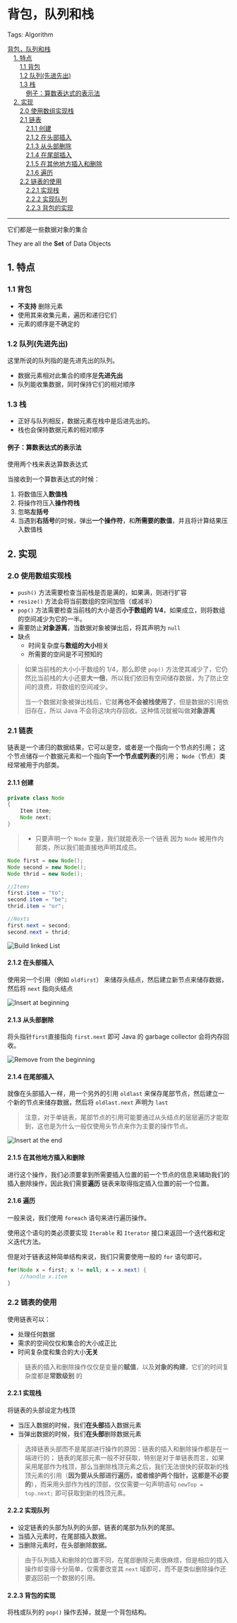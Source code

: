 # 背包，队列和栈

Tags: Algorithm

<!-- MDTOC maxdepth:6 firsth1:1 numbering:0 flatten:0 bullets:0 updateOnSave:1 -->

[背包，队列和栈](#背包，队列和栈)   
&emsp;[1. 特点](#1-特点)   
&emsp;&emsp;[1.1 背包](#11-背包)   
&emsp;&emsp;[1.2 队列(先进先出)](#12-队列先进先出)   
&emsp;&emsp;[1.3 栈](#13-栈)   
&emsp;&emsp;&emsp;[例子：算数表达式的表示法](#例子：算数表达式的表示法)   
&emsp;[2. 实现](#2-实现)   
&emsp;&emsp;[2.0 使用数组实现栈](#20-使用数组实现栈)   
&emsp;&emsp;[2.1 链表](#21-链表)   
&emsp;&emsp;&emsp;[2.1.1 创建](#211-创建)   
&emsp;&emsp;&emsp;[2.1.2 在头部插入](#212-在头部插入)   
&emsp;&emsp;&emsp;[2.1.3 从头部删除](#213-从头部删除)   
&emsp;&emsp;&emsp;[2.1.4 在尾部插入](#214-在尾部插入)   
&emsp;&emsp;&emsp;[2.1.5 在其他地方插入和删除](#215-在其他地方插入和删除)   
&emsp;&emsp;&emsp;[2.1.6 遍历](#216-遍历)   
&emsp;&emsp;[2.2 链表的使用](#22-链表的使用)   
&emsp;&emsp;&emsp;[2.2.1 实现栈](#221-实现栈)   
&emsp;&emsp;&emsp;[2.2.2 实现队列](#222-实现队列)   
&emsp;&emsp;&emsp;[2.2.3 背包的实现](#223-背包的实现)   

<!-- /MDTOC -->

---

它们都是一些数据对象的集合

They are all the **Set** of Data Objects

## 1. 特点

### 1.1 背包

-   **不支持** 删除元素
-   使用其来收集元素，遍历和递归它们
-   元素的顺序是不确定的


### 1.2 队列(先进先出)

这里所说的队列指的是先进先出的队列。

-   数据元素相对此集合的顺序是**先进先出**
-   队列能收集数据，同时保持它们的相对顺序

### 1.3 栈

-   正好与队列相反，数据元素在栈中是后进先出的。
-   栈也会保持数据元素的相对顺序


#### 例子：算数表达式的表示法

使用两个栈来表达算数表达式

当接收到一个算数表达式的时候：

1.  将数值压入**数值栈**
2.  将操作符压入**操作符栈**
3.  忽略**左括号**
4.  当遇到**右括号**的时候，弹出**一个操作符**，和**所需要的数值**，并且将计算结果压入数值栈

## 2. 实现

### 2.0 使用数组实现栈

-   `push()` 方法需要检查当前栈是否是满的，如果满，则进行扩容
-   `resize()` 方法会将当前数组的空间加倍（或减半）
-   `pop()` 方法需要检查当前栈的大小是否**小于数组的 1/4**，如果成立，则将数组的空间减少为它的一半。
-   需要防止**对象游离**，当数据对象被弹出后，将其声明为 `null`
-   缺点
    -   时间复杂度与**数组的大小**相关
	-   所需要的空间是不可预知的

> 如果当前栈的大小小于数组的 1/4，那么即使 `pop()` 方法使其减少了，它仍然比当前栈的大小还要**大一倍**，所以我们依旧有空间储存数据，为了防止空间的浪费，将数组的空间减少。
>
> 当一个数据对象被弹出栈后，它就**再也不会被栈使用了**，但是数据的引用依旧存在，所以 Java 不会将这块内存回收。这种情况就被叫做**对象游离**


### 2.1 链表

链表是一个递归的数据结果，它可以是空，或者是一个指向一个节点的引用；
这个节点储存一个数据元素和一个指向**下一个节点或列表**的引用；
`Node`（节点）类经常被用于内部类。

#### 2.1.1 创建
```java
private class Node
{
    Item item;
    Node next;
}
```

> -   只要声明一个 `Node` 变量，我们就能表示一个链表
> 因为 `Node` 被用作内部类，所以我们能直接地声明其成员。

```java
Node first = new Node();
Node second = new Node();
Node thrid = new Node();

//Items
first.item = "to";
second.item = "be";
thrid.item = "or";

//Nexts
first.next = second;
second.next = thrid;
```
![Build linked List](http://algs4.cs.princeton.edu/13stacks/images/linked-list.png)

#### 2.1.2 在头部插入

使用另一个引用（例如 `oldfirst`） 来储存头结点，然后建立新节点来储存数据，然后将 `next` 指向头结点

![Insert at beginning](http://algs4.cs.princeton.edu/13stacks/images/linked-list-insert-front.png)

#### 2.1.3 从头部删除

将头指针`first`直接指向 `first.next` 即可
Java 的 garbage collector 会将内存回收。


![Remove from the beginning](http://algs4.cs.princeton.edu/13stacks/images/linked-list-remove-first.png)

#### 2.1.4 在尾部插入

就像在头部插入一样，用一个另外的引用 `oldlast` 来保存尾部节点，然后建立一个新的节点来储存数据，然后将 `oldlast.next` 声明为 `last`

> 注意，对于单链表，尾部节点的引用可能要通过从头结点的层层遍历才能取到，这也是为什么一般仅使用头节点来作为主要的操作节点。

![Insert at the end](http://algs4.cs.princeton.edu/13stacks/images/linked-list-insert-end.png)

#### 2.1.5 在其他地方插入和删除

进行这个操作，我们必须要拿到所需要插入位置的前一个节点的信息来辅助我们的插入删除操作，因此我们需要**遍历** 链表来取得指定插入位置的前一个位置。

#### 2.1.6 遍历

一般来说，我们使用 `foreach` 语句来进行遍历操作。

使用这个语句的类必须要实现 `Iterable` 和 `Iterator` 接口来返回一个迭代器和定义迭代方法。

但是对于链表这种简单结构来说，我们只需要使用一般的 `for` 语句即可。

```java
for(Node x = first; x != null; x = x.next) {
    //handle x.item
}
```

### 2.2 链表的使用

使用链表可以：

-   处理任何数据
-   需求的空间仅仅和集合的大小成正比
-   时间复杂度和集合的大小**无关**

> 链表的插入和删除操作仅仅是变量的**赋值**，以及**对象的构建**，它们的时间复杂度都是**常数级别** 的

#### 2.2.1 实现栈

将链表的头部设定为栈顶
-   当压入数据的时候，我们**在头部**插入数据元素
-   当弹出数据的时候，我们**在头部**删除数据元素

> 选择链表头部而不是尾部进行操作的原因：链表的插入和删除操作都是在一端进行的；
> 链表的尾部元素一般不好获取，特别是对于单链表而言，如果采用尾部作为栈顶，那么当删除栈顶元素之后，我们无法很快的获取新的栈顶元素的引用（**因为要从头部进行遍历，或者维护两个指针，这都是不必要的**），而采用头部作为栈的顶部，仅仅需要一句声明语句 `newTop = top.next;` 即可获取到新的栈顶元素。

#### 2.2.2 实现队列

-   设定链表的头部为队列的头部，链表的尾部为队列的尾部。
-   当插入元素时，在尾部插入数据。
-   当删除元素时，在头部删除数据。

> 由于队列插入和删除的位置不同，在尾部删除元素很麻烦，但是相应的插入操作却变得十分简单，仅需要改变其 `next` 域即可，而不是类似删除操作还要返回前一个数据的引用。

#### 2.2.3 背包的实现

将栈或队列的 `pop()` 操作去掉，就是一个背包结构。
